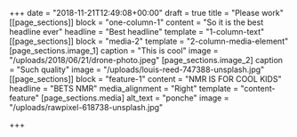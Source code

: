 +++
date = "2018-11-21T12:49:08+00:00"
draft = true
title = "Please work"
[[page_sections]]
block = "one-column-1"
content = "So it is the best headline ever"
headline = "Best headline"
template = "1-column-text"
[[page_sections]]
block = "media-2"
template = "2-column-media-element"
[page_sections.image_1]
caption = "This is cool"
image = "/uploads/2018/06/21/drone-photo.jpeg"
[page_sections.image_2]
caption = "Such quality"
image = "/uploads/louis-reed-747388-unsplash.jpg"
[[page_sections]]
block = "feature-1"
content = "NMR IS FOR COOL KIDS"
headline = "BETS NMR"
media_alignment = "Right"
template = "content-feature"
[page_sections.media]
alt_text = "ponche"
image = "/uploads/rawpixel-618738-unsplash.jpg"

+++

